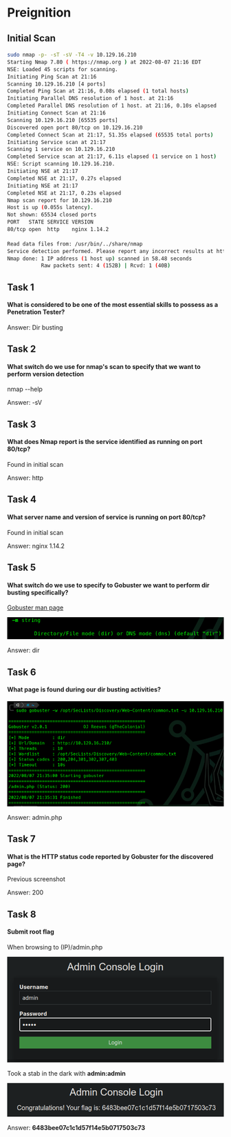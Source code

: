# Preignition

## Initial Scan

```bash
sudo nmap -p- -sT -sV -T4 -v 10.129.16.210
Starting Nmap 7.80 ( https://nmap.org ) at 2022-08-07 21:16 EDT
NSE: Loaded 45 scripts for scanning.
Initiating Ping Scan at 21:16
Scanning 10.129.16.210 [4 ports]
Completed Ping Scan at 21:16, 0.08s elapsed (1 total hosts)
Initiating Parallel DNS resolution of 1 host. at 21:16
Completed Parallel DNS resolution of 1 host. at 21:16, 0.10s elapsed
Initiating Connect Scan at 21:16
Scanning 10.129.16.210 [65535 ports]
Discovered open port 80/tcp on 10.129.16.210
Completed Connect Scan at 21:17, 51.35s elapsed (65535 total ports)
Initiating Service scan at 21:17
Scanning 1 service on 10.129.16.210
Completed Service scan at 21:17, 6.11s elapsed (1 service on 1 host)
NSE: Script scanning 10.129.16.210.
Initiating NSE at 21:17
Completed NSE at 21:17, 0.27s elapsed
Initiating NSE at 21:17
Completed NSE at 21:17, 0.23s elapsed
Nmap scan report for 10.129.16.210
Host is up (0.055s latency).
Not shown: 65534 closed ports
PORT   STATE SERVICE VERSION
80/tcp open  http    nginx 1.14.2

Read data files from: /usr/bin/../share/nmap
Service detection performed. Please report any incorrect results at https://nmap.org/submit/ .
Nmap done: 1 IP address (1 host up) scanned in 58.48 seconds
           Raw packets sent: 4 (152B) | Rcvd: 1 (40B)

```

## Task 1

#### What is considered to be one of the most essential skills to possess as a Penetration Tester?

Answer: Dir busting

## Task 2

#### What switch do we use for nmap's scan to specify that we want to perform version detection

nmap --help

Answer: -sV

## Task 3

#### What does Nmap report is the service identified as running on port 80/tcp?

Found in initial scan

Answer: http

## Task 4

#### What server name and version of service is running on port 80/tcp?

Found in initial scan

Answer: nginx 1.14.2

## Task 5

#### What switch do we use to specify to Gobuster we want to perform dir busting specifically?

[Gobuster man page](https://manpages.ubuntu.com/manpages/impish/man1/gobuster.1.html)

![](<../../../../.gitbook/assets/image (5) (2) (1).png>)

Answer: dir

## Task 6

#### What page is found during our dir busting activities?

![](<../../../../.gitbook/assets/image (1) (2) (1).png>)

Answer: admin.php

## Task 7

#### What is the HTTP status code reported by Gobuster for the discovered page?

Previous screenshot

Answer: 200

## Task 8

#### Submit root flag

When browsing to (IP)/admin.php

![](<../../../../.gitbook/assets/image (3) (1) (2).png>)

Took a stab in the dark with **admin:admin**

![](<../../../../.gitbook/assets/image (8) (1) (2).png>)

Answer: **6483bee07c1c1d57f14e5b0717503c73**
